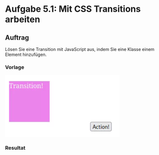 # Aufgabe 5.1: Mit CSS Transitions arbeiten

## Auftrag
Lösen Sie eine Transition mit JavaScript aus, indem Sie eine Klasse einem Element hinzufügen.

### Vorlage
![Vorlage Beispiel](/Modul%20Tag%203/Block_05/Auftrag%205.1/Content/Vorlage.png)

### Resultat
